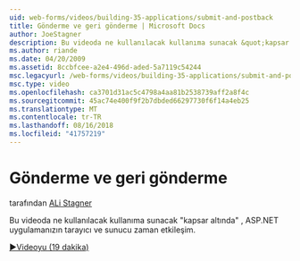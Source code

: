 ```yaml
---
uid: web-forms/videos/building-35-applications/submit-and-postback
title: Gönderme ve geri gönderme | Microsoft Docs
author: JoeStagner
description: Bu videoda ne kullanılacak kullanıma sunacak &quot;kapsar altında&quot; , ASP.NET uygulamanızın tarayıcı ve sunucu zaman etkileşim.
ms.author: riande
ms.date: 04/20/2009
ms.assetid: 8ccbfcee-a2e4-496d-aded-5a7119c54244
msc.legacyurl: /web-forms/videos/building-35-applications/submit-and-postback
msc.type: video
ms.openlocfilehash: ca3701d31ac5c4798a4aa81b2538739aff2a8f4c
ms.sourcegitcommit: 45ac74e400f9f2b7dbded66297730f6f14a4eb25
ms.translationtype: MT
ms.contentlocale: tr-TR
ms.lasthandoff: 08/16/2018
ms.locfileid: "41757219"
---
```

<a name="submit-and-postback"></a>Gönderme ve geri gönderme
====================
tarafından [ALi Stagner](https://github.com/JoeStagner)

Bu videoda ne kullanılacak kullanıma sunacak &quot;kapsar altında&quot; , ASP.NET uygulamanızın tarayıcı ve sunucu zaman etkileşim.

[&#9654;Videoyu (19 dakika)](https://channel9.msdn.com/Blogs/ASP-NET-Site-Videos/submit-and-postback)
